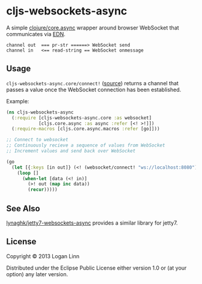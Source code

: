 # cljs-websockets-async

A simple [clojure/core.async](https://github.com/clojure/core.async) wrapper
around browser WebSocket that communicates via [EDN](https://github.com/edn-format/edn).

```
channel out  === pr-str ======> WebSocket send
channel in   <== read-string == WebSocket onmessage
```

## Usage


`cljs-websockets-async.core/connect!` ([source](src/cljs_websockets_async/core.cljs))
returns a channel that passes a value once
the WebSocket connection has been established.

Example:

```clojure
(ns cljs-websockets-async
  (:require [cljs-websockets-async.core :as websocket]
            [cljs.core.async :as async :refer [<! >!]])
  (:require-macros [cljs.core.async.macros :refer [go]]))

;; Connect to websocket
;; Continuously recieve a sequence of values from WebSocket
;; Increment values and send back over WebSocket

(go
  (let [{:keys [in out]} (<! (websocket/connect! "ws://localhost:8080"))]
    (loop []
      (when-let [data (<! in)]
        (>! out (map inc data))
        (recur)))))
```

## See Also

[lynaghk/jetty7-websockets-async](https://github.com/lynaghk/jetty7-websockets-async)
provides a similar library for jetty7.

## License

Copyright © 2013 Logan Linn

Distributed under the Eclipse Public License either version 1.0 or (at
your option) any later version.
